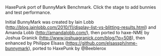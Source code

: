 HaxePunk port of BunnyMark Benchmark. Click the stage to add bunnies and test performance.
 
Initial BunnyMark was created by Iain Lobb (http://blog.iainlobb.com/2010/11/display-list-vs-blitting-results.html) and Amanda Lobb (http://amandalobb.com/), then ported to haxe-NME by Joshua Granick (http://www.joshuagranick.com/blog/?p=508), then enhanced by Philippe Elsass (https://github.com/elsassph/nme-bunnymark), ported to HaxePunk by @Beeblerox
